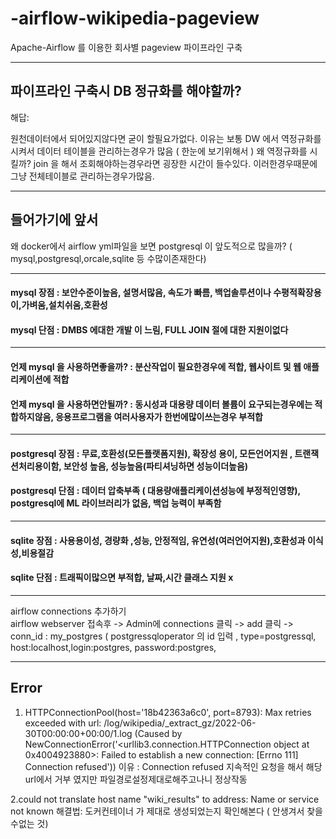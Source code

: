 # -airflow-wikipedia-pageview
Apache-Airflow 를 이용한 회사별 pageview 파이프라인 구축

--------------------------------------------------------------------------------------------- 

## 파이프라인 구축시 DB 정규화를 해야할까? 
해답: 

원천데이터에서 되어있지않다면 굳이 할필요가없다. 이유는 보통 DW 에서 역정규화를 시켜서 데이터 테이블을 관리하는경우가 많음 ( 한눈에 보기위해서 ) 
왜 역정규화를 시킬까? join 을 해서 조회해야하는경우라면 굉장한 시간이 들수있다. 이러한경우때문에 그냥 전체테이블로 관리하는경우가많음.

--------------------------------------------------------------------------------------------- 

## 들어가기에 앞서

왜 docker에서 airflow yml파일을 보면 postgresql 이 앞도적으로 많을까? ( mysql,postgresql,orcale,sqlite 등 수많이존재한다) 
  
---------------------------------------------------------------------------------------------   
    
#### mysql 장점 : 보안수준이높음, 설명서많음, 속도가 빠름, 백업솔루션이나 수평적확장용이,가벼움,설치쉬움,호환성  
#### mysql 단점 : DMBS 에대한 개발 이 느림, FULL JOIN 절에 대한 지원이없다  

--------------------------------------------------------------------------------------------- 
 
#### 언제 mysql 을 사용하면좋을까? : 분산작업이 필요한경우에 적합, 웹사이트 및 웹 애플리케이션에 적합    
#### 언제 mysql 을 사용하면안될까? : 동시성과 대용량 데이터 볼륨이 요구되는경우에는 적합하지않음, 응용프로그램을 여러사용자가 한번에많이쓰는경우 부적합   

---------------------------------------------------------------------------------------------  

#### postgresql 장점 : 무료,호환성(모든플랫폼지원), 확장성 용이, 모든언어지원 , 트랜잭션처리용이함, 보안성 높음, 성능높음(파티셔닝하면 성능이더높음)  
#### postgresql 단점 : 데이터 압축부족 ( 대용량애플리케이션성능에 부정적인영향), postgresql에 ML 라이브러리가 없음, 백업 능력이 부족함   

---------------------------------------------------------------------------------------------  

#### sqlite 장점 : 사용용이성, 경량화 ,성능, 안정적임, 유연성(여러언어지원),호환성과 이식성,비용절감 
#### sqlite 단점 : 트래픽이많으면 부적합, 날짜,시간 클래스 지원 x 

---------------------------------------------------------------------------------------------  

airflow connections 추가하기   
airflow webserver 접속후 -> Admin에 connections 클릭 -> add 클릭 -> conn_id : my_postgres ( postgressqloperator 의 id 입력 , type=postgressql, host:localhost,login:postgres, password:postgres,   



______________________________________________________________________________________________

## Error
1. HTTPConnectionPool(host='18b42363a6c0', port=8793): Max retries exceeded with url: /log/wikipedia/_extract_gz/2022-06-30T00:00:00+00:00/1.log (Caused by NewConnectionError('<urllib3.connection.HTTPConnection object at 0x4004923880>: Failed to establish a new connection: [Errno 111] Connection refused'))
이유 : Connection refused 지속적인 요청을 해서 해당 url에서 거부 였지만 파일경로설정제대로해주고나니 정상작동 

2.could not translate host name "wiki_results" to address: Name or service not known
해결법: 도커컨테이너 가 제대로 생성되었는지 확인해본다 ( 안생겨서 찾을수없는 것)
